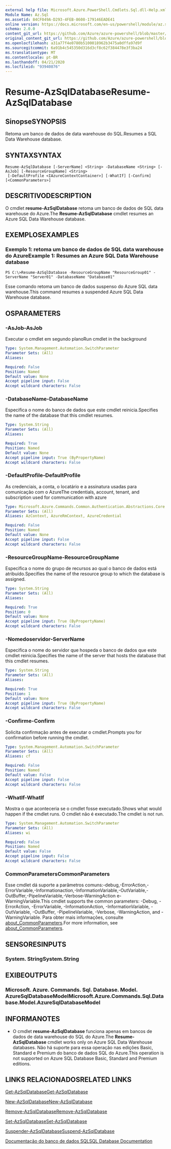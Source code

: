 ```yaml
---
external help file: Microsoft.Azure.PowerShell.Cmdlets.Sql.dll-Help.xml
Module Name: Az.Sql
ms.assetid: 84CF049A-D293-4FEB-8608-179146EADE41
online version: https://docs.microsoft.com/en-us/powershell/module/az.sql/resume-azsqldatabase
schema: 2.0.0
content_git_url: https://github.com/Azure/azure-powershell/blob/master/src/Sql/Sql/help/Resume-AzSqlDatabase.md
original_content_git_url: https://github.com/Azure/azure-powershell/blob/master/src/Sql/Sql/help/Resume-AzSqlDatabase.md
ms.openlocfilehash: a31a77f4e0780b5100018962b3475a0dffa97d9f
ms.sourcegitcommit: 6a91b4c545350d316d3cf8c62f384478e3f3ba24
ms.translationtype: MT
ms.contentlocale: pt-BR
ms.lasthandoff: 04/21/2020
ms.locfileid: "93940876"
---
```

# <span data-ttu-id="2d3e6-101">Resume-AzSqlDatabase</span><span class="sxs-lookup"><span data-stu-id="2d3e6-101">Resume-AzSqlDatabase</span></span>

## <span data-ttu-id="2d3e6-102">Sinopse</span><span class="sxs-lookup"><span data-stu-id="2d3e6-102">SYNOPSIS</span></span>
<span data-ttu-id="2d3e6-103">Retoma um banco de dados de data warehouse do SQL.</span><span class="sxs-lookup"><span data-stu-id="2d3e6-103">Resumes a SQL Data Warehouse database.</span></span>

## <span data-ttu-id="2d3e6-104">SYNTAX</span><span class="sxs-lookup"><span data-stu-id="2d3e6-104">SYNTAX</span></span>

```
Resume-AzSqlDatabase [-ServerName] <String> -DatabaseName <String> [-AsJob] [-ResourceGroupName] <String>
 [-DefaultProfile <IAzureContextContainer>] [-WhatIf] [-Confirm] [<CommonParameters>]
```

## <span data-ttu-id="2d3e6-105">DESCRITIVO</span><span class="sxs-lookup"><span data-stu-id="2d3e6-105">DESCRIPTION</span></span>
<span data-ttu-id="2d3e6-106">O cmdlet **resume-AzSqlDatabase** retoma um banco de dados de SQL data warehouse do Azure.</span><span class="sxs-lookup"><span data-stu-id="2d3e6-106">The **Resume-AzSqlDatabase** cmdlet resumes an Azure SQL Data Warehouse database.</span></span>

## <span data-ttu-id="2d3e6-107">EXEMPLOS</span><span class="sxs-lookup"><span data-stu-id="2d3e6-107">EXAMPLES</span></span>

### <span data-ttu-id="2d3e6-108">Exemplo 1: retoma um banco de dados de SQL data warehouse do Azure</span><span class="sxs-lookup"><span data-stu-id="2d3e6-108">Example 1: Resumes an Azure SQL Data Warehouse database</span></span>
```
PS C:\>Resume-AzSqlDatabase -ResourceGroupName "ResourceGroup01" -ServerName "Server01" -DatabaseName "Database01"
```

<span data-ttu-id="2d3e6-109">Esse comando retoma um banco de dados suspenso do Azure SQL data warehouse.</span><span class="sxs-lookup"><span data-stu-id="2d3e6-109">This command resumes a suspended Azure SQL Data Warehouse database.</span></span>

## <span data-ttu-id="2d3e6-110">OS</span><span class="sxs-lookup"><span data-stu-id="2d3e6-110">PARAMETERS</span></span>

### <span data-ttu-id="2d3e6-111">-AsJob</span><span class="sxs-lookup"><span data-stu-id="2d3e6-111">-AsJob</span></span>
<span data-ttu-id="2d3e6-112">Executar o cmdlet em segundo plano</span><span class="sxs-lookup"><span data-stu-id="2d3e6-112">Run cmdlet in the background</span></span>

```yaml
Type: System.Management.Automation.SwitchParameter
Parameter Sets: (All)
Aliases:

Required: False
Position: Named
Default value: None
Accept pipeline input: False
Accept wildcard characters: False
```

### <span data-ttu-id="2d3e6-113">-DatabaseName</span><span class="sxs-lookup"><span data-stu-id="2d3e6-113">-DatabaseName</span></span>
<span data-ttu-id="2d3e6-114">Especifica o nome do banco de dados que este cmdlet reinicia.</span><span class="sxs-lookup"><span data-stu-id="2d3e6-114">Specifies the name of the database that this cmdlet resumes.</span></span>

```yaml
Type: System.String
Parameter Sets: (All)
Aliases:

Required: True
Position: Named
Default value: None
Accept pipeline input: True (ByPropertyName)
Accept wildcard characters: False
```

### <span data-ttu-id="2d3e6-115">-DefaultProfile</span><span class="sxs-lookup"><span data-stu-id="2d3e6-115">-DefaultProfile</span></span>
<span data-ttu-id="2d3e6-116">As credenciais, a conta, o locatário e a assinatura usadas para comunicação com o Azure</span><span class="sxs-lookup"><span data-stu-id="2d3e6-116">The credentials, account, tenant, and subscription used for communication with azure</span></span>

```yaml
Type: Microsoft.Azure.Commands.Common.Authentication.Abstractions.Core.IAzureContextContainer
Parameter Sets: (All)
Aliases: AzContext, AzureRmContext, AzureCredential

Required: False
Position: Named
Default value: None
Accept pipeline input: False
Accept wildcard characters: False
```

### <span data-ttu-id="2d3e6-117">-ResourceGroupName</span><span class="sxs-lookup"><span data-stu-id="2d3e6-117">-ResourceGroupName</span></span>
<span data-ttu-id="2d3e6-118">Especifica o nome do grupo de recursos ao qual o banco de dados está atribuído.</span><span class="sxs-lookup"><span data-stu-id="2d3e6-118">Specifies the name of the resource group to which the database is assigned.</span></span>

```yaml
Type: System.String
Parameter Sets: (All)
Aliases:

Required: True
Position: 0
Default value: None
Accept pipeline input: True (ByPropertyName)
Accept wildcard characters: False
```

### <span data-ttu-id="2d3e6-119">-Nomedoservidor</span><span class="sxs-lookup"><span data-stu-id="2d3e6-119">-ServerName</span></span>
<span data-ttu-id="2d3e6-120">Especifica o nome do servidor que hospeda o banco de dados que este cmdlet reinicia.</span><span class="sxs-lookup"><span data-stu-id="2d3e6-120">Specifies the name of the server that hosts the database that this cmdlet resumes.</span></span>

```yaml
Type: System.String
Parameter Sets: (All)
Aliases:

Required: True
Position: 1
Default value: None
Accept pipeline input: True (ByPropertyName)
Accept wildcard characters: False
```

### <span data-ttu-id="2d3e6-121">-Confirme</span><span class="sxs-lookup"><span data-stu-id="2d3e6-121">-Confirm</span></span>
<span data-ttu-id="2d3e6-122">Solicita confirmação antes de executar o cmdlet.</span><span class="sxs-lookup"><span data-stu-id="2d3e6-122">Prompts you for confirmation before running the cmdlet.</span></span>

```yaml
Type: System.Management.Automation.SwitchParameter
Parameter Sets: (All)
Aliases: cf

Required: False
Position: Named
Default value: False
Accept pipeline input: False
Accept wildcard characters: False
```

### <span data-ttu-id="2d3e6-123">-WhatIf</span><span class="sxs-lookup"><span data-stu-id="2d3e6-123">-WhatIf</span></span>
<span data-ttu-id="2d3e6-124">Mostra o que aconteceria se o cmdlet fosse executado.</span><span class="sxs-lookup"><span data-stu-id="2d3e6-124">Shows what would happen if the cmdlet runs.</span></span>
<span data-ttu-id="2d3e6-125">O cmdlet não é executado.</span><span class="sxs-lookup"><span data-stu-id="2d3e6-125">The cmdlet is not run.</span></span>

```yaml
Type: System.Management.Automation.SwitchParameter
Parameter Sets: (All)
Aliases: wi

Required: False
Position: Named
Default value: False
Accept pipeline input: False
Accept wildcard characters: False
```

### <span data-ttu-id="2d3e6-126">CommonParameters</span><span class="sxs-lookup"><span data-stu-id="2d3e6-126">CommonParameters</span></span>
<span data-ttu-id="2d3e6-127">Esse cmdlet dá suporte a parâmetros comuns:-debug,-ErrorAction,-ErrorVariable,-Informationaction,-InformationVariable,-OutVariable,-OutBuffer,-PipelineVariable,-Verbose-WarningAction e-WarningVariable.</span><span class="sxs-lookup"><span data-stu-id="2d3e6-127">This cmdlet supports the common parameters: -Debug, -ErrorAction, -ErrorVariable, -InformationAction, -InformationVariable, -OutVariable, -OutBuffer, -PipelineVariable, -Verbose, -WarningAction, and -WarningVariable.</span></span> <span data-ttu-id="2d3e6-128">Para obter mais informações, consulte [about_CommonParameters](http://go.microsoft.com/fwlink/?LinkID=113216).</span><span class="sxs-lookup"><span data-stu-id="2d3e6-128">For more information, see [about_CommonParameters](http://go.microsoft.com/fwlink/?LinkID=113216).</span></span>

## <span data-ttu-id="2d3e6-129">SENSORES</span><span class="sxs-lookup"><span data-stu-id="2d3e6-129">INPUTS</span></span>

### <span data-ttu-id="2d3e6-130">System. String</span><span class="sxs-lookup"><span data-stu-id="2d3e6-130">System.String</span></span>

## <span data-ttu-id="2d3e6-131">EXIBE</span><span class="sxs-lookup"><span data-stu-id="2d3e6-131">OUTPUTS</span></span>

### <span data-ttu-id="2d3e6-132">Microsoft. Azure. Commands. Sql. Database. Model. AzureSqlDatabaseModel</span><span class="sxs-lookup"><span data-stu-id="2d3e6-132">Microsoft.Azure.Commands.Sql.Database.Model.AzureSqlDatabaseModel</span></span>

## <span data-ttu-id="2d3e6-133">INFORMA</span><span class="sxs-lookup"><span data-stu-id="2d3e6-133">NOTES</span></span>
* <span data-ttu-id="2d3e6-134">O cmdlet **resume-AzSqlDatabase** funciona apenas em bancos de dados de data warehouse do SQL do Azure.</span><span class="sxs-lookup"><span data-stu-id="2d3e6-134">The **Resume-AzSqlDatabase** cmdlet works only on Azure SQL Data Warehouse databases.</span></span> <span data-ttu-id="2d3e6-135">Não há suporte para essa operação nas edições Basic, Standard e Premium do banco de dados SQL do Azure.</span><span class="sxs-lookup"><span data-stu-id="2d3e6-135">This operation is not supported on Azure SQL Database Basic, Standard and Premium editions.</span></span>

## <span data-ttu-id="2d3e6-136">LINKS RELACIONADOS</span><span class="sxs-lookup"><span data-stu-id="2d3e6-136">RELATED LINKS</span></span>

[<span data-ttu-id="2d3e6-137">Get-AzSqlDatabase</span><span class="sxs-lookup"><span data-stu-id="2d3e6-137">Get-AzSqlDatabase</span></span>](./Get-AzSqlDatabase.md)

[<span data-ttu-id="2d3e6-138">New-AzSqlDatabase</span><span class="sxs-lookup"><span data-stu-id="2d3e6-138">New-AzSqlDatabase</span></span>](./New-AzSqlDatabase.md)

[<span data-ttu-id="2d3e6-139">Remove-AzSqlDatabase</span><span class="sxs-lookup"><span data-stu-id="2d3e6-139">Remove-AzSqlDatabase</span></span>](./Remove-AzSqlDatabase.md)

[<span data-ttu-id="2d3e6-140">Set-AzSqlDatabase</span><span class="sxs-lookup"><span data-stu-id="2d3e6-140">Set-AzSqlDatabase</span></span>](./Set-AzSqlDatabase.md)

[<span data-ttu-id="2d3e6-141">Suspender-AzSqlDatabase</span><span class="sxs-lookup"><span data-stu-id="2d3e6-141">Suspend-AzSqlDatabase</span></span>](./Suspend-AzSqlDatabase.md)

[<span data-ttu-id="2d3e6-142">Documentação do banco de dados SQL</span><span class="sxs-lookup"><span data-stu-id="2d3e6-142">SQL Database Documentation</span></span>](https://docs.microsoft.com/azure/sql-database/)


